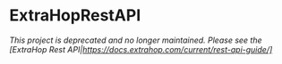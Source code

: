 # ExtraHopRestAPI

*This project is deprecated and no longer maintained.  Please see the [ExtraHop Rest API|https://docs.extrahop.com/current/rest-api-guide/]*

